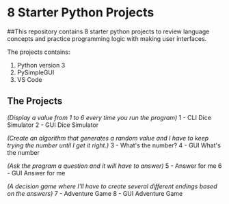 # 8 Starter Python Projects

##This repository contains 8 starter python projects to review language concepts and practice programming logic with making user interfaces.

The projects contains:
1. Python version 3
2. PySimpleGUI
3. VS Code

## The Projects

*(Display a value from 1 to 6 every time you run the program)*
1 - CLI Dice Simulator
2 - GUI Dice Simulator

*(Create an algorithm that generates a random value and I have to keep trying the number until I get it right.)*
3 - What's the number?
4 - GUI What's the number

*(Ask the program a question and it will have to answer)*
5 - Answer for me
6 - GUI Answer for me

*(A decision game where I'll have to create several different endings based on the answers)*
7 - Adventure Game
8 - GUI Adventure Game
